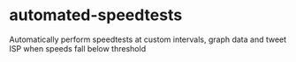 # automated-speedtests
Automatically perform speedtests at custom intervals, graph data and tweet ISP when speeds fall below threshold
